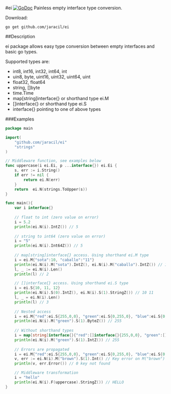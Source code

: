 #ei [![GoDoc](https://godoc.org/github.com/jaracil/ei?status.png)](https://godoc.org/github.com/jaracil/ei)
Painless empty interface type conversion.

Download:
```shell
go get github.com/jaracil/ei
```

##Description

ei package allows easy type conversion between empty interfaces and basic go types.

Supported types are:
 * int8, int16, int32, int64, int
 * uin8, byte, uint16, uint32, uint64, uint
 * float32, float64
 * string, []byte
 * time.Time
 * map[string]interface{} or shorthand type ei.M
 * []interface{} or shorthand type ei.S
 * interface{} pointing to one of above types

###Examples

```go
package main

import(
	"github.com/jaracil/ei"
	"strings"
)

// Middleware function, see examples below
func uppercase(i ei.Ei, p ...interface{}) ei.Ei { 
	s, err := i.String()
	if err != nil {
		return ei.N(err)
	}
	return  ei.N(strings.ToUpper(s))
}

func main(){
	var i interface{}
	
	// float to int (zero value on error)
	i = 5.2
	println(ei.N(i).IntZ()) // 5
	
	// string to int64 (zero value on error)
	i = "5"
	println(ei.N(i).Int64Z()) // 5
	
	// map[string]interface{} access. Using shorthand ei.M type
	i = ei.M{"sota":10, "caballo":"11"}
	println(ei.N(i).M("sota").IntZ(), ei.N(i).M("caballo").IntZ()) // 10 11
	l, _ := ei.N(i).Len()
	println(l) // 2 

	// []interface{} access. Using shorthand ei.S type
	i = ei.S{10, 11, 12}
	println(ei.N(i).S(0).IntZ(), ei.N(i).S(1).StringZ()) // 10 11
	l, _ = ei.N(i).Len()
	println(l) // 3
	
	// Nested access
	i = ei.M{"red":ei.S{255,0,0}, "green":ei.S{0,255,0}, "blue":ei.S{0,0,255}}
	println(ei.N(i).M("green").S(1).ByteZ()) // 255
	
	// Without shorthand types
	i = map[string]interface{}{"red":[]interface{}{255,0,0}, "green":[]interface{}{0,255,0}, "blue":[]interface{}{0,0,255}}
	println(ei.N(i).M("green").S(1).IntZ()) // 255
	
	// Errors are propagated 
	i = ei.M{"red":ei.S{255,0,0}, "green":ei.S{0,255,0}, "blue":ei.S{0,0,255}}
	v, err := ei.N(i).M("brown").S(1).Int() // Key error on M("brown") is propagated up to Int()
	println(v, err.Error()) // 0 key not found

	// Middleware transformation
	i = "hello"
	println(ei.N(i).F(uppercase).StringZ()) // HELLO
}

```



